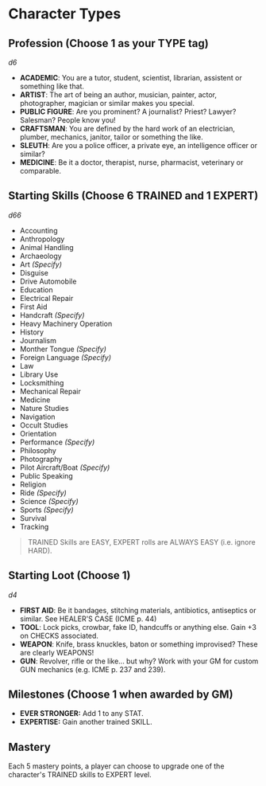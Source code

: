 # Character Types

## Profession (Choose 1 as your TYPE tag)

*d6*

- **ACADEMIC**: You are a tutor, student, scientist, librarian, assistent or something like that.
- **ARTIST**: The art of being an author, musician, painter, actor, photographer, magician or similar makes you special.
- **PUBLIC FIGURE**: Are you prominent? A journalist? Priest? Lawyer? Salesman? People know you!
- **CRAFTSMAN**: You are defined by the hard work of an electrician, plumber, mechanics, janitor, tailor or something the like.
- **SLEUTH**: Are you a police officer, a private eye, an intelligence officer or similar?
- **MEDICINE**: Be it a doctor, therapist, nurse, pharmacist, veterinary or comparable.


## Starting Skills (Choose **6 TRAINED** and **1 EXPERT**)

*d66*

- Accounting
- Anthropology
- Animal Handling
- Archaeology
- Art *(Specify)*
- Disguise
- Drive Automobile
- Education
- Electrical Repair
- First Aid
- Handcraft *(Specify)*
- Heavy Machinery Operation
- History
- Journalism
- Monther Tongue *(Specify)*
- Foreign Language *(Specify)*
- Law
- Library Use
- Locksmithing
- Mechanical Repair
- Medicine
- Nature Studies
- Navigation
- Occult Studies
- Orientation
- Performance *(Specify)*
- Philosophy
- Photography
- Pilot Aircraft/Boat *(Specify)*
- Public Speaking
- Religion
- Ride *(Specify)*
- Science *(Specify)*
- Sports *(Specify)*
- Survival
- Tracking

> TRAINED Skills are EASY, EXPERT rolls are ALWAYS EASY (i.e. ignore HARD).


## Starting Loot (Choose 1)

*d4*

- **FIRST AID**: Be it bandages, stitching materials, antibiotics, antiseptics or similar. See HEALER'S CASE (ICME p. 44) 
- **TOOL**: Lock picks, crowbar, fake ID, handcuffs or anything else. Gain +3 on CHECKS associated.
- **WEAPON**: Knife, brass knuckles, baton or something improvised? These are clearly WEAPONS!
- **GUN**: Revolver, rifle or the like... but why? Work with your GM for custom GUN mechanics (e.g. ICME p. 237 and 239).


## Milestones (Choose 1 when awarded by GM)

- **EVER STRONGER:** Add 1 to any STAT.
- **EXPERTISE:** Gain another trained SKILL.


## Mastery

Each 5 mastery points, a player can choose to upgrade one of the character's TRAINED skills to EXPERT level.
